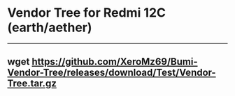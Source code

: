 # Vendor Tree for Redmi 12C (earth/aether)
----------------------------------------------
wget https://github.com/XeroMz69/Bumi-Vendor-Tree/releases/download/Test/Vendor-Tree.tar.gz
----------------------------------------------
